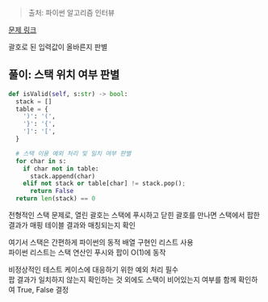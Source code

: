 > 출처: 파이썬 알고리즘 인터뷰

[문제 링크](https://leetcode.com/problems/valid-parentheses/description/)

괄호로 된 입력값이 올바른지 판별

## 풀이: 스택 위치 여부 판별

```python
def isValid(self, s:str) -> bool:
  stack = []
  table = {
    ')': '(',
    '}': '{',
    ']': '[',
  }

  # 스택 이용 예외 처리 및 일치 여부 판별
  for char in s:
    if char not in table:
      stack.append(char)
    elif not stack or table[char] != stack.pop();
      return False
  return len(stack) == 0
```

전형적인 스택 문제로, 열린 괄호는 스택에 푸시하고 닫힌 괄호를 만나면 스택에서 팝한 결과가 매핑 테이블 결과와 매칭되는지 확인

여기서 스택은 간편하게 파이썬의 동적 배열 구현인 리스트 사용<br>
파이썬 리스트는 스택 연산인 푸시와 팝이 O(1)에 동작

비정상적인 테스트 케이스에 대응하기 위한 예외 처리 필수<br>
팝 결과가 일치하지 않는지 확인하는 것 외에도 스택이 비어있는지 여부를 함께 확인하여 True, False 결정
